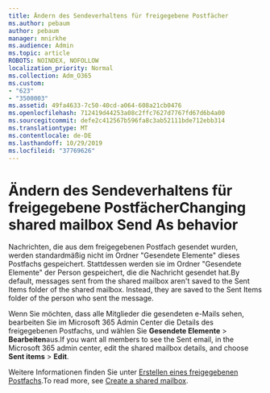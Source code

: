 ```yaml
---
title: Ändern des Sendeverhaltens für freigegebene Postfächer
ms.author: pebaum
author: pebaum
manager: mnirkhe
ms.audience: Admin
ms.topic: article
ROBOTS: NOINDEX, NOFOLLOW
localization_priority: Normal
ms.collection: Adm_O365
ms.custom:
- "623"
- "3500003"
ms.assetid: 49fa4633-7c50-40cd-a064-608a21cb0476
ms.openlocfilehash: 712419d44253a08c2ffc7627d7767fd67d6b4a00
ms.sourcegitcommit: defe2c412567b596fa8c3ab52111bde712ebb314
ms.translationtype: MT
ms.contentlocale: de-DE
ms.lasthandoff: 10/29/2019
ms.locfileid: "37769626"
---
```

# <a name="changing-shared-mailbox-send-as-behavior"></a><span data-ttu-id="462c0-102">Ändern des Sendeverhaltens für freigegebene Postfächer</span><span class="sxs-lookup"><span data-stu-id="462c0-102">Changing shared mailbox Send As behavior</span></span>

<span data-ttu-id="462c0-p101">Nachrichten, die aus dem freigegebenen Postfach gesendet wurden, werden standardmäßig nicht im Ordner "Gesendete Elemente" dieses Postfachs gespeichert. Stattdessen werden sie im Ordner "Gesendete Elemente" der Person gespeichert, die die Nachricht gesendet hat.</span><span class="sxs-lookup"><span data-stu-id="462c0-p101">By default, messages sent from the shared mailbox aren't saved to the Sent Items folder of the shared mailbox. Instead, they are saved to the Sent Items folder of the person who sent the message.</span></span>
  
<span data-ttu-id="462c0-105">Wenn Sie möchten, dass alle Mitglieder die gesendeten e-Mails sehen, bearbeiten Sie im Microsoft 365 Admin Center die Details des freigegebenen Postfachs, und wählen Sie **Gesendete Elemente** \> **Bearbeiten**aus.</span><span class="sxs-lookup"><span data-stu-id="462c0-105">If you want all members to see the Sent email, in the Microsoft 365 admin center, edit the shared mailbox details, and choose **Sent items** \> **Edit**.</span></span>
  
<span data-ttu-id="462c0-106">Weitere Informationen finden Sie unter [Erstellen eines freigegebenen Postfachs](https://docs.microsoft.com/office365/admin/email/create-a-shared-mailbox).</span><span class="sxs-lookup"><span data-stu-id="462c0-106">To read more, see [Create a shared mailbox](https://docs.microsoft.com/office365/admin/email/create-a-shared-mailbox).</span></span>
  